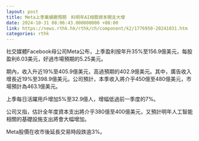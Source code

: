 ```yaml
---
layout: post
title: Meta上季業績勝預期　料明年AI相關資本開支大增
date: 2024-10-31 08:06:43.000000000 +08:00
link: https://news.rthk.hk/rthk/ch/component/k2/1776950-20241031.htm
categories: rthk
---
```


社交媒體Facebook母公司Meta公布，上季盈利按年升35%至156.9億美元，每股盈利6.03美元，好過市場預期的5.25美元。

期內，收入升近19%至405.9億美元，高過預期的402.9億美元。其中，廣告收入增長近19%至398.9億美元。公司預計，本季收入將介乎450億至480億美元，市場預計為463.1億美元。

上季每日活躍用戶增加5%至32.9億人，增幅低過前一季度的7%。

公司又指，估計全年度資本支出將介乎380億至400億美元，又預計明年人工智能相關的基礎設施支出將會大幅增加。

Meta股價在收市後延長交易時段跌逾3%。
